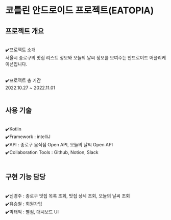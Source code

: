 # 코틀린 안드로이드 프로젝트(EATOPIA)

<h2>프로젝트 개요</h2><br>
✔️프로젝트 소개<br>
서울시 종로구의 맛집 리스트 정보와 오늘의 날씨 정보를 보여주는 안드로이드 어플리케이션입니다.<br><br>


✔️프로젝트 총 기간<br>
2022.10.27 ~ 2022.11.01<br><br>


<h2>사용 기술</h2><br>
✔️Kotlin<br>
✔️Framework  :  intelliJ<br>
✔️API  :  종로구 음식점 Open API, 오늘의 날씨 Open API<br>
✔️Collaboration Tools : Github, Notion, Slack<br><br>

<h2>구현 기능 담당</h2><br>
✔️신경주  :  종로구 맛집 목록 조회, 맛집 상세 조회, 오늘의 날씨 조회<br>
✔️유승철  :  회원가입<br>
✔️박태익  :  별점, 대시보드 UI<br>

